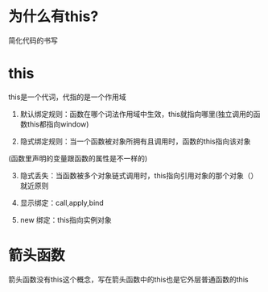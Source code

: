 # 为什么有this?
简化代码的书写

# this
this是一个代词，代指的是一个作用域
1. 默认绑定规则：函数在哪个词法作用域中生效，this就指向哪里(独立调用的函数this都指向window)

2. 隐式绑定规则：当一个函数被对象所拥有且调用时，函数的this指向该对象

(函数里声明的变量跟函数的属性是不一样的)

3. 隐式丢失：当函数被多个对象链式调用时，this指向引用对象的那个对象（）就近原则

4. 显示绑定：call,apply,bind

5. new 绑定：this指向实例对象

# 箭头函数
箭头函数没有this这个概念，写在箭头函数中的this也是它外层普通函数的this